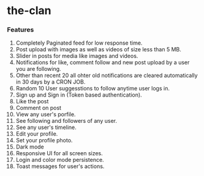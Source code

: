 # the-clan

### Features

1. Completely Paginated feed for low response time.
2. Post upload with images as well as videos of size less than 5 MB.
3. Slider in posts for media like images and videos.
4. Notifications for like, comment follow and new post upload by a user you are following.
5. Other than recent 20 all ohter old notifications are  cleared automatically in 30 days by a CRON JOB.
6. Random 10 User suggesstions to follow anytime user logs in.
7. Sign up and Sign in (Token based authentication).
8. Like the post
9. Comment on post
10. View any user's porfile.
11. See following and followers of any user.
12. See any user's timeline.
13. Edit your profile.
14. Set your profile photo.
15. Dark mode
16. Responsive UI for all screen sizes.
17. Login and color mode persistence.
18. Toast messages for user's actions.